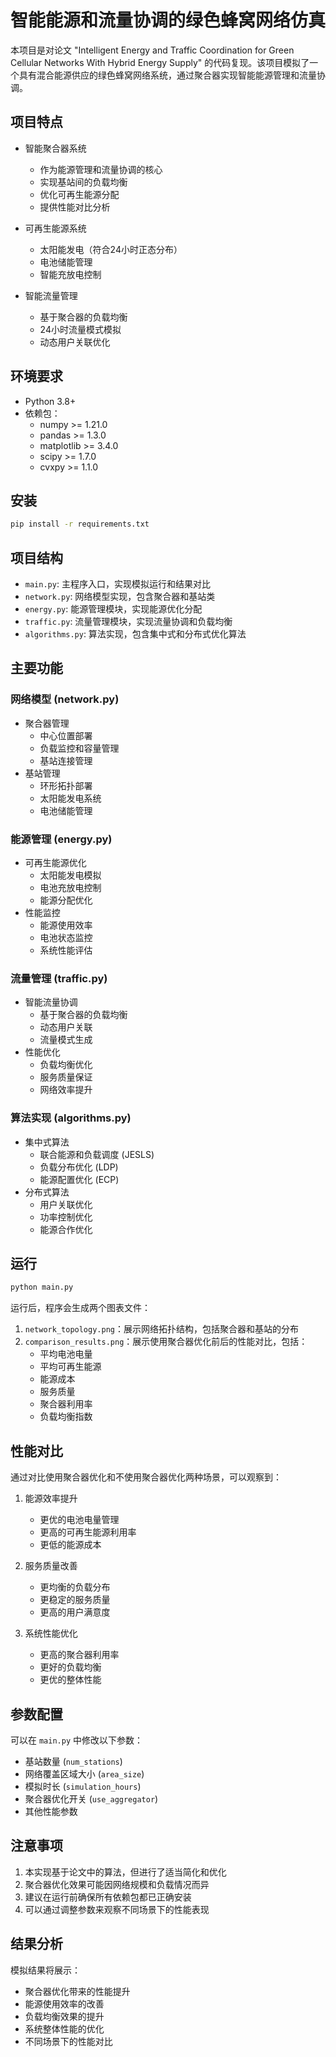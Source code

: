# 智能能源和流量协调的绿色蜂窝网络仿真

本项目是对论文 "Intelligent Energy and Traffic Coordination for Green Cellular Networks With Hybrid Energy Supply" 的代码复现。该项目模拟了一个具有混合能源供应的绿色蜂窝网络系统，通过聚合器实现智能能源管理和流量协调。

## 项目特点

- 智能聚合器系统
  - 作为能源管理和流量协调的核心
  - 实现基站间的负载均衡
  - 优化可再生能源分配
  - 提供性能对比分析

- 可再生能源系统
  - 太阳能发电（符合24小时正态分布）
  - 电池储能管理
  - 智能充放电控制

- 智能流量管理
  - 基于聚合器的负载均衡
  - 24小时流量模式模拟
  - 动态用户关联优化

## 环境要求

- Python 3.8+
- 依赖包：
  - numpy >= 1.21.0
  - pandas >= 1.3.0
  - matplotlib >= 3.4.0
  - scipy >= 1.7.0
  - cvxpy >= 1.1.0

## 安装

```bash
pip install -r requirements.txt
```

## 项目结构

- `main.py`: 主程序入口，实现模拟运行和结果对比
- `network.py`: 网络模型实现，包含聚合器和基站类
- `energy.py`: 能源管理模块，实现能源优化分配
- `traffic.py`: 流量管理模块，实现流量协调和负载均衡
- `algorithms.py`: 算法实现，包含集中式和分布式优化算法

## 主要功能

### 网络模型 (network.py)
- 聚合器管理
  - 中心位置部署
  - 负载监控和容量管理
  - 基站连接管理
- 基站管理
  - 环形拓扑部署
  - 太阳能发电系统
  - 电池储能管理

### 能源管理 (energy.py)
- 可再生能源优化
  - 太阳能发电模拟
  - 电池充放电控制
  - 能源分配优化
- 性能监控
  - 能源使用效率
  - 电池状态监控
  - 系统性能评估

### 流量管理 (traffic.py)
- 智能流量协调
  - 基于聚合器的负载均衡
  - 动态用户关联
  - 流量模式生成
- 性能优化
  - 负载均衡优化
  - 服务质量保证
  - 网络效率提升

### 算法实现 (algorithms.py)
- 集中式算法
  - 联合能源和负载调度 (JESLS)
  - 负载分布优化 (LDP)
  - 能源配置优化 (ECP)
- 分布式算法
  - 用户关联优化
  - 功率控制优化
  - 能源合作优化

## 运行

```bash
python main.py
```

运行后，程序会生成两个图表文件：
1. `network_topology.png`：展示网络拓扑结构，包括聚合器和基站的分布
2. `comparison_results.png`：展示使用聚合器优化前后的性能对比，包括：
   - 平均电池电量
   - 平均可再生能源
   - 能源成本
   - 服务质量
   - 聚合器利用率
   - 负载均衡指数

## 性能对比

通过对比使用聚合器优化和不使用聚合器优化两种场景，可以观察到：

1. 能源效率提升
   - 更优的电池电量管理
   - 更高的可再生能源利用率
   - 更低的能源成本

2. 服务质量改善
   - 更均衡的负载分布
   - 更稳定的服务质量
   - 更高的用户满意度

3. 系统性能优化
   - 更高的聚合器利用率
   - 更好的负载均衡
   - 更优的整体性能

## 参数配置

可以在 `main.py` 中修改以下参数：
- 基站数量 (`num_stations`)
- 网络覆盖区域大小 (`area_size`)
- 模拟时长 (`simulation_hours`)
- 聚合器优化开关 (`use_aggregator`)
- 其他性能参数

## 注意事项

1. 本实现基于论文中的算法，但进行了适当简化和优化
2. 聚合器优化效果可能因网络规模和负载情况而异
3. 建议在运行前确保所有依赖包都已正确安装
4. 可以通过调整参数来观察不同场景下的性能表现

## 结果分析

模拟结果将展示：
- 聚合器优化带来的性能提升
- 能源使用效率的改善
- 负载均衡效果的提升
- 系统整体性能的优化
- 不同场景下的性能对比 